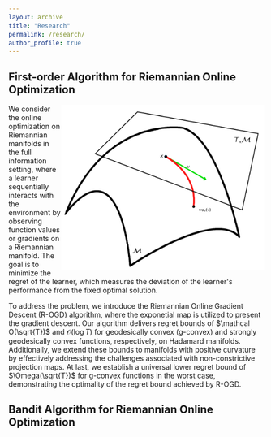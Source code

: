 ```yaml
---
layout: archive
title: "Research"
permalink: /research/
author_profile: true
---
```


## First-order Algorithm for Riemannian Online Optimization  

<img width="400" height="325" align="right" margin-left=50 src="../images/first-order.png" />

We consider the online optimization on Riemannian manifolds in the full information setting, 
where a learner sequentially interacts with the environment by observing function values or gradients on a Riemannian manifold.
The goal is to minimize the regret of the learner, which measures the deviation of the learner's performance from the fixed optimal solution.   

To address the problem, we introduce the Riemannian Online Gradient Descent (R-OGD) algorithm, where the exponetial map is utilized to present the gradient descent. Our algorithm delivers regret bounds of $\mathcal O(\sqrt{T})$ and $\mathcal O(\log T)$ for geodesically convex (g-convex) and strongly geodesically convex functions, respectively, on Hadamard manifolds. Additionally, we extend these bounds to manifolds with positive curvature by effectively addressing the challenges associated with non-constrictive projection maps. At last, we establish a universal lower regret bound of $\Omega(\sqrt{T})$ for g-convex functions in the worst case, demonstrating the optimality of the regret bound achieved by R-OGD.


## Bandit Algorithm for Riemannian Online Optimization  
